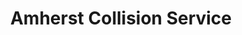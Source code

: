 ---
title: "Amherst Collision Service"
url: /williamsville/amherst-collision-service/
shop: Autowerkstatt
---